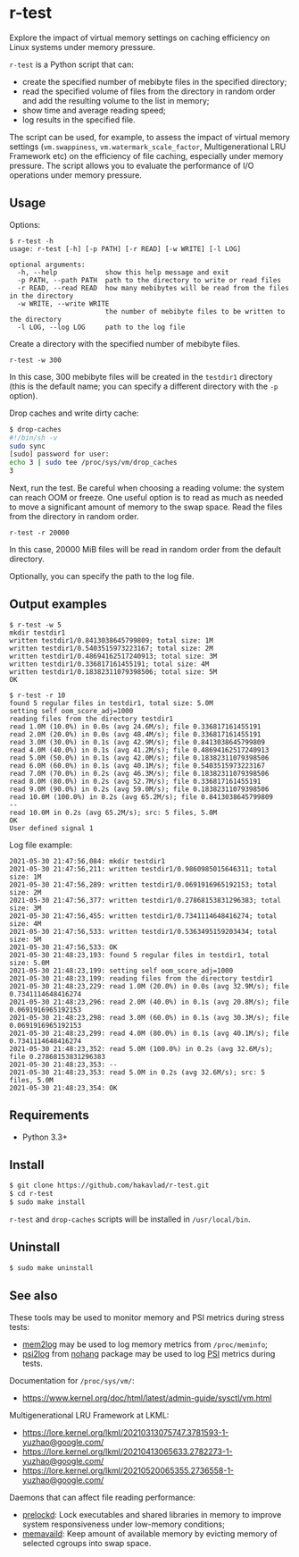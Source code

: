 
# r-test

Explore the impact of virtual memory settings on caching efficiency on Linux systems under memory pressure.

`r-test` is a Python script that can: 
- create the specified number of mebibyte files in the specified directory;
- read the specified volume of files from the directory in random order and add the resulting volume to the list in memory;
- show time and average reading speed;
- log results in the specified file.

The script can be used, for example, to assess the impact of virtual memory settings (`vm.swappiness`, `vm.watermark_scale_factor`, Multigenerational LRU Framework etc) on the efficiency of file caching, especially under memory pressure. The script allows you to evaluate the performance of I/O operations under memory pressure.

## Usage

Options:

```
$ r-test -h
usage: r-test [-h] [-p PATH] [-r READ] [-w WRITE] [-l LOG]

optional arguments:
  -h, --help            show this help message and exit
  -p PATH, --path PATH  path to the directory to write or read files
  -r READ, --read READ  how many mebibytes will be read from the files in the directory
  -w WRITE, --write WRITE
                        the number of mebibyte files to be written to the directory
  -l LOG, --log LOG     path to the log file
```

Create a directory with the specified number of mebibyte files. 
```
r-test -w 300
```
In this case, 300 mebibyte files will be created in the `testdir1` directory (this is the default name; you can specify a different directory with the `-p` option). 

Drop caches and write dirty cache:
```sh
$ drop-caches
#!/bin/sh -v
sudo sync
[sudo] password for user: 
echo 3 | sudo tee /proc/sys/vm/drop_caches
3
```

Next, run the test. Be careful when choosing a reading volume: the system can reach OOM or freeze. One useful option is to read as much as needed to move a significant amount of memory to the swap space. Read the files from the directory in random order.
```
r-test -r 20000
```
In this case, 20000 MiB files will be read in random order from the default directory. 

Optionally, you can specify the path to the log file. 

## Output examples

```
$ r-test -w 5
mkdir testdir1
written testdir1/0.8413038645799809; total size: 1M
written testdir1/0.5403515973223167; total size: 2M
written testdir1/0.48694162517240913; total size: 3M
written testdir1/0.336817161455191; total size: 4M
written testdir1/0.18382311079398506; total size: 5M
OK
```

```
$ r-test -r 10
found 5 regular files in testdir1, total size: 5.0M
setting self oom_score_adj=1000
reading files from the directory testdir1
read 1.0M (10.0%) in 0.0s (avg 24.6M/s); file 0.336817161455191
read 2.0M (20.0%) in 0.0s (avg 48.4M/s); file 0.336817161455191
read 3.0M (30.0%) in 0.1s (avg 42.9M/s); file 0.8413038645799809
read 4.0M (40.0%) in 0.1s (avg 41.2M/s); file 0.48694162517240913
read 5.0M (50.0%) in 0.1s (avg 42.0M/s); file 0.18382311079398506
read 6.0M (60.0%) in 0.1s (avg 40.1M/s); file 0.5403515973223167
read 7.0M (70.0%) in 0.2s (avg 46.3M/s); file 0.18382311079398506
read 8.0M (80.0%) in 0.2s (avg 52.7M/s); file 0.336817161455191
read 9.0M (90.0%) in 0.2s (avg 59.0M/s); file 0.18382311079398506
read 10.0M (100.0%) in 0.2s (avg 65.2M/s); file 0.8413038645799809
--
read 10.0M in 0.2s (avg 65.2M/s); src: 5 files, 5.0M
OK
User defined signal 1
```

Log file example:
```
2021-05-30 21:47:56,084: mkdir testdir1
2021-05-30 21:47:56,211: written testdir1/0.9860985015646311; total size: 1M
2021-05-30 21:47:56,289: written testdir1/0.0691916965192153; total size: 2M
2021-05-30 21:47:56,377: written testdir1/0.27868153831296383; total size: 3M
2021-05-30 21:47:56,455: written testdir1/0.7341114648416274; total size: 4M
2021-05-30 21:47:56,533: written testdir1/0.5363495159203434; total size: 5M
2021-05-30 21:47:56,533: OK
2021-05-30 21:48:23,193: found 5 regular files in testdir1, total size: 5.0M
2021-05-30 21:48:23,199: setting self oom_score_adj=1000
2021-05-30 21:48:23,199: reading files from the directory testdir1
2021-05-30 21:48:23,229: read 1.0M (20.0%) in 0.0s (avg 32.9M/s); file 0.7341114648416274
2021-05-30 21:48:23,296: read 2.0M (40.0%) in 0.1s (avg 20.8M/s); file 0.0691916965192153
2021-05-30 21:48:23,298: read 3.0M (60.0%) in 0.1s (avg 30.3M/s); file 0.0691916965192153
2021-05-30 21:48:23,299: read 4.0M (80.0%) in 0.1s (avg 40.1M/s); file 0.7341114648416274
2021-05-30 21:48:23,352: read 5.0M (100.0%) in 0.2s (avg 32.6M/s); file 0.27868153831296383
2021-05-30 21:48:23,353: --
2021-05-30 21:48:23,353: read 5.0M in 0.2s (avg 32.6M/s); src: 5 files, 5.0M
2021-05-30 21:48:23,354: OK
```

## Requirements

- Python 3.3+

## Install
```sh
$ git clone https://github.com/hakavlad/r-test.git
$ cd r-test
$ sudo make install
```
`r-test` and `drop-caches` scripts will be installed in `/usr/local/bin`.

## Uninstall
```sh
$ sudo make uninstall
```

## See also

These tools may be used to monitor memory and PSI metrics during stress tests:
- [mem2log](https://github.com/hakavlad/mem2log) may be used to log memory metrics from `/proc/meminfo`;
- [psi2log](https://github.com/hakavlad/nohang/blob/master/docs/psi2log.manpage.md) from [nohang](https://github.com/hakavlad/nohang) package may be used to log [PSI](https://facebookmicrosites.github.io/psi/docs/overview) metrics during tests.

Documentation for `/proc/sys/vm/`:
- https://www.kernel.org/doc/html/latest/admin-guide/sysctl/vm.html

Multigenerational LRU Framework at LKML:
- https://lore.kernel.org/lkml/20210313075747.3781593-1-yuzhao@google.com/
- https://lore.kernel.org/lkml/20210413065633.2782273-1-yuzhao@google.com/
- https://lore.kernel.org/lkml/20210520065355.2736558-1-yuzhao@google.com/

Daemons that can affect file reading performance:
- [prelockd](https://github.com/hakavlad/prelockd): Lock executables and shared libraries in memory to improve system responsiveness under low-memory conditions;
- [memavaild](https://github.com/hakavlad/memavaild): Keep amount of available memory by evicting memory of selected cgroups into swap space.
